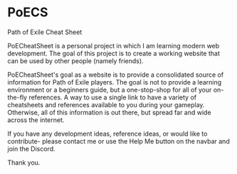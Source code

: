 # PoECS
Path of Exile Cheat Sheet

PoECheatSheet is a personal project in which I am learning modern web development. The goal of this project is to create a working website that can be used by other people (namely friends).

PoECheatSheet's goal as a website is to provide a consolidated source of information for Path of Exile players. The goal is not to provide a learning environment or a beginners guide, but a one-stop-shop for all of your on-the-fly references. A way to use a single link to have a variety of cheatsheets and references available to you during your gameplay. Otherwise, all of this information is out there, but spread far and wide across the internet.

If you have any development ideas, reference ideas, or would like to contribute- please contact me or use the Help Me button on the navbar and join the Discord.

Thank you.
